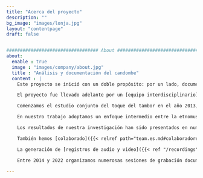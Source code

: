 ```yaml
---
title: "Acerca del proyecto"
description: ""
bg_image: "images/lonja.jpg"
layout: "contentpage"
draft: false


################################## About #####################################
about:
  enable : true
  image : "images/company/about.jpg"
  title : "Análisis y documentación del candombe"
  content : |
    Este proyecto se inició con un doble propósito: por un lado, documentar el toque del tambor de candombe mediante registros de audio y video de alta calidad de tamborileros referentes; por otra parte, analizar aspectos rítmicos, técnicos y musicales del toque del tambor. De esta manera, buscamos contribuir a un mayor conocimiento y valoración del candombe.

    El proyecto fue llevado adelante por un [equipo interdisciplinario]({{< ref "/team" >}}). Luis Jure, un compositor con formación en teoría de la música, viene documentando y analizando el toque del tambor desde comienzos de la década de 1990. Martín Rocamora, un ingeniero eléctrico, se especializa en procesamiento de señales y aprendizaje automático para análisis computacional de música.  

    Comenzamos el estudio conjunto del toque del tambor en el año 2013, y las investigaciones se llevaron a cabo en el desempeño de nuestros respectivos cargos docentes en la [Universidad de la República, Uruguay](https://udelar.edu.uy/portal/). En 2020, el proyecto obtuvo el apoyo de la [CSIC](https://www.csic.edu.uy/) (Comisión Sectorial de Investigación Científica).

    En nuestro trabajo adoptamos un enfoque intermedio entre la etnomusicología, la musicología sistemática y la musicología empírica, combinando elementos de teoría de la música, etnomusicología y musicología computacional. En el marco de este proyecto se desarrollaron nuevas herramientas y se optimizaron herramientas existentes, para la extracción de información musical directamente de las grabaciones de audio, y en algunos casos también de video. Utilizamos tanto técnicas tradicionales de procesamiento de señales digitales como técnicas más novedosas de aprendizaje automático, para análisis automático y para extracción y visualización de datos en el análisis asistido por computadora.

    Los resultados de nuestra investigación han sido presentados en numerosos congresos internacionales, como AAWM, AES–LAC, CICTeM, CIM, FMA, ICTM, ISMIR, RPPW, SMT, y SoMoS. Nuestra [lista de publicaciones]({{< ref "/publications" >}} "Lista de publicaciones") incluye artículos de revista, capítulos de libro y artículos de conferencia, enfocados al análisis de aspectos técnicos y rítmicos del toque del tambor, tales como el seguimiento automático de tiempo y compás, análisis y clasificación de patrones rítmicos, análisis de mictrotiempo, técnicas de improvisación, y estudio de la sincronización e interacción interpersonal entre los tocadores. 

    También hemos [colaborado]({{< relref path="team.es.md#colaboradores-y-co-autores" >}} "Lista de colaboradores y co-autores") con investigadores de varios países que están trabajando en temáticas afines, y hemos participado en diversos [proyectos internacionales]({{< ref "/projects" >}} "Lista de proyectos").

    La generación de [registros de audio y video]({{< ref "/recordings" >}} "Lista de grabaciones") de candombe es también un componente fundamental de este proyecto, ya que la calidad y la cantidad de datos es esencial para el tipo de análisis que realizamos. Pero esta colección es además muy valiosa en sí misma, ya que contribuye a documentar y preservar una tradición de gran valor cultural.

    Entre 2014 y 2022 organizamos numerosas sesiones de grabación documentando el toque de tamborileros representantes de los distintos estilos barriales. El tamaño de los grupos varía de tres a nueve tambores, involucrando a más de 50 tamborileros de diversas generaciones. La colección cuenta actualmente con más de 40 registros, totalizando más de cuatro horas de toques. Cada interpretación cuenta con registros de audio estéreo y multicanal (un tambor por canal), así como registros en video. También se incluye información detallada de cada registro, como el lugar y la fecha, los participantes, los técnicos y el equipamiento utilizado, así como etiquetas de tiempo y compás de cada interpretación y la ubicación temporal de los eventos de cada pista. Partes de la colección han sido publicadas como [colecciones de datos]({{< ref "/collections" >}} "Data sets") para investigación.

---
```


